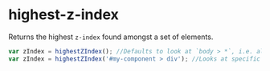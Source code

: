 highest-z-index
===============

Returns the highest `z-index` found amongst a set of elements.

```javascript
var zIndex = highestZIndex(); //Defaults to look at `body > *`, i.e. all direct children of `body`.
var zIndex = highestZIndex('#my-component > div'); //Looks at specific elements
```